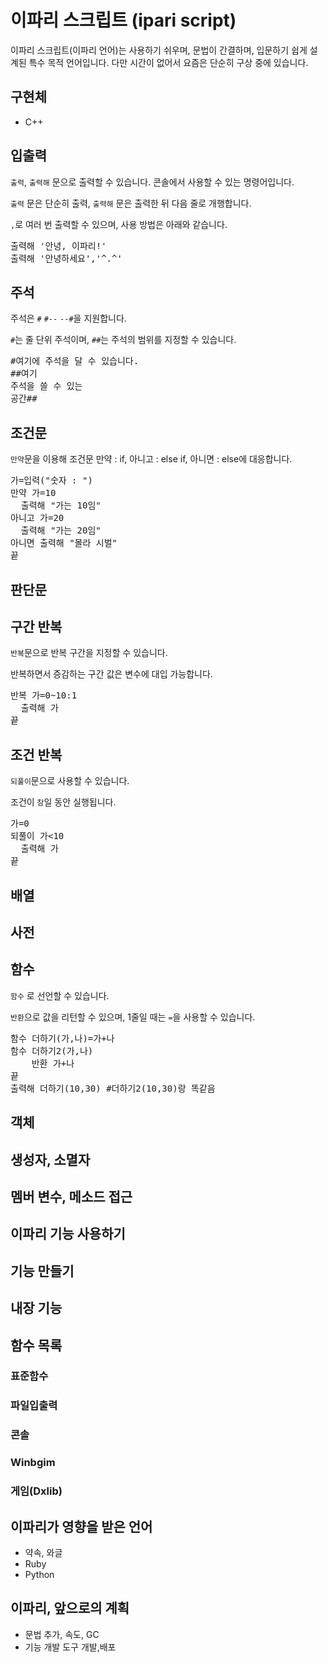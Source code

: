 # 이파리 스크립트 (ipari script)

이파리 스크립트(이파리 언어)는 사용하기 쉬우며, 문법이 간결하며, 입문하기 쉽게 설계된 특수 목적 언어입니다.
다만 시간이 없어서 요즘은 단순히 구상 중에 있습니다.

## 구현체
* C++

## 입출력
`출력`, `출력해` 문으로 출력할 수 있습니다. 콘솔에서 사용할 수 있는 명령어입니다.

`출력` 문은 단순히 출력, `출력해` 문은 출력한 뒤 다음 줄로 개행합니다. 

`,`로 여러 번 출력할 수 있으며, 사용 방법은 아래와 같습니다.
<pre>
출력해 '안녕, 이파리!'
출력해 '안녕하세요','^.^'
</pre>

## 주석
주석은 `#` `#--` `--#`을 지원합니다.

`#`는 줄 단위 주석이며, `##`는 주석의 범위를 지정할 수 있습니다.
<pre>
#여기에 주석을 달 수 있습니다.
##여기
주석을 쓸 수 있는
공간##
</pre>

## 조건문
`만약`문을 이용해 조건문
만약 : if, 아니고 : else if, 아니면 : else에 대응합니다.
<pre>
가=입력("숫자 : ")
만약 가=10
  출력해 "가는 10임"
아니고 가=20
  출력해 "가는 20임"
아니면 출력해 "몰라 시벌"
끝
</pre>
## 판단문
## 구간 반복
`반복`문으로 반복 구간을 지정할 수 있습니다.

반복하면서 증감하는 구간 값은 변수에 대입 가능합니다.

<pre>
반복 가=0~10:1
  출력해 가
끝
</pre>
## 조건 반복
`되풀이`문으로 사용할 수 있습니다. 

조건이 `참`일 동안 실행됩니다.
<pre>
가=0
되풀이 가<10
  출력해 가
끝
</pre>

## 배열
## 사전
## 함수
`함수` 로 선언할 수 있습니다. 

`반환`으로 값을 리턴할 수 있으며, 1줄일 때는 `=`을 사용할 수 있습니다.

<pre>
함수 더하기(가,나)=가+나
함수 더하기2(가,나)
    반환 가+나
끝
출력해 더하기(10,30) #더하기2(10,30)랑 똑같음
</pre>
## 객체
## 생성자, 소멸자
## 멤버 변수, 메소드 접근
## 이파리 기능 사용하기
## 기능 만들기
## 내장 기능
## 함수 목록
### 표준함수
### 파일입출력
### 콘솔
### Winbgim
### 게임(Dxlib)
## 이파리가 영향을 받은 언어
* 약속, 와글
* Ruby
* Python
## 이파리, 앞으로의 계획
* 문법 추가, 속도, GC
* 기능 개발 도구 개발,배포

